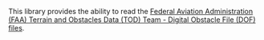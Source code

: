 This library provides the ability to read the [Federal Aviation Administration (FAA) Terrain and Obstacles Data (TOD) Team - Digital Obstacle File (DOF) files](https://nfdc.faa.gov/tod/public/TOD_DOF.html).
